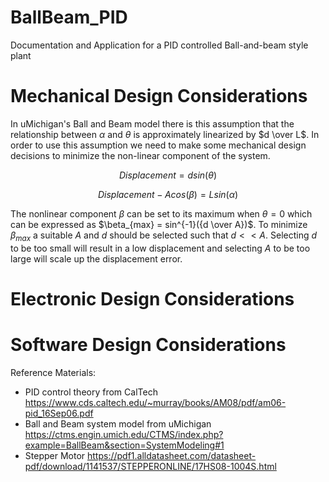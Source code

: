 # BallBeam_PID
Documentation and Application for a PID controlled Ball-and-beam style plant

# Mechanical Design Considerations
In uMichigan's Ball and Beam model there is this assumption that the relationship between $\alpha$ and $\theta$ is approximately linearized by $d \over L$. In order to use this assumption we need to make some mechanical design decisions to minimize the non-linear component of the system.

$$
Displacement = d sin(\theta)
$$

$$
Displacement-Acos(\beta) = Lsin(\alpha)
$$

The nonlinear component $\beta$ can be set to its maximum when $\theta = 0$ which can be expressed as $\beta_{max} = sin^{-1}({d \over A})$. To minimize $\beta_{max}$ a suitable $A$ and $d$ should be selected such that $d << A$. Selecting $d$ to be too small will result in a low displacement and selecting $A$ to be too large will scale up the displacement error.

# Electronic Design Considerations

# Software Design Considerations





Reference Materials:
  -  PID control theory from CalTech https://www.cds.caltech.edu/~murray/books/AM08/pdf/am06-pid_16Sep06.pdf
  -  Ball and Beam system model from uMichigan https://ctms.engin.umich.edu/CTMS/index.php?example=BallBeam&section=SystemModeling#1
  -  Stepper Motor https://pdf1.alldatasheet.com/datasheet-pdf/download/1141537/STEPPERONLINE/17HS08-1004S.html
